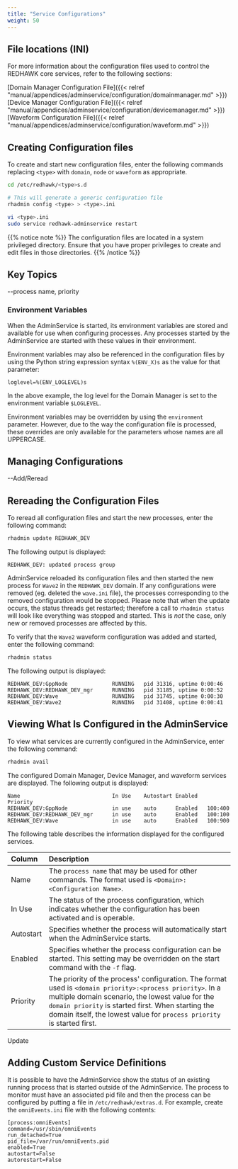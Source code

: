 ```yaml
---
title: "Service Configurations"
weight: 50
---
```


## File locations (INI)

For more information about the configuration files used to control the REDHAWK core services, refer to the following sections:

[Domain Manager Configuration File]({{< relref "manual/appendices/adminservice/configuration/domainmanager.md" >}})  
[Device Manager Configuration File]({{< relref "manual/appendices/adminservice/configuration/devicemanager.md" >}})  
[Waveform Configuration File]({{< relref "manual/appendices/adminservice/configuration/waveform.md" >}})  


## Creating Configuration files

To create and start new configuration files, enter the following commands replacing `<type>` with `domain`, `node` or `waveform` as appropriate.
```sh
cd /etc/redhawk/<type>s.d

# This will generate a generic configuration file
rhadmin config <type> > <type>.ini

vi <type>.ini
sudo service redhawk-adminservice restart
```
{{% notice note %}}
The configuration files are located in a system privileged directory. Ensure that you have proper privileges to create and edit files in those directories.
{{% /notice %}}

## Key Topics

--process name, priority

### Environment Variables

When the AdminService is started, its environment variables are stored and available for use when configuring processes. Any processes started by the AdminService are started with these values in their environment.

Environment variables may also be referenced in the configuration files by using the Python string expression syntax `%(ENV_X)s` as the value for that parameter:
```
loglevel=%(ENV_LOGLEVEL)s
```
In the above example, the log level for the Domain Manager is set to the environment variable `$LOGLEVEL`.

Environment variables may be overridden by using the `environment` parameter. However, due to the way the configuration file is processed, these overrides are only available for the parameters whose names are all UPPERCASE.

## Managing Configurations

--Add/Reread  

## Rereading the Configuration Files
To reread all configuration files and start the new processes, enter the following command:
```sh
rhadmin update REDHAWK_DEV
```

The following output is displayed:
```
REDHAWK_DEV: updated process group
```

AdminService reloaded its configuration files and then started the new process for `Wave2` in the `REDHAWK_DEV` domain. If any configurations were removed (eg. deleted the `wave.ini` file), the processes corresponding to the removed configuration would be stopped. Please note that when the update occurs, the status threads get restarted; therefore a call to `rhadmin status` will look like everything was stopped and started. This is *not* the case, only new or removed processes are affected by this.

To verify that the `Wave2` waveform configuration was added and started, enter the following command:
```sh
rhadmin status
```

The following output is displayed:
```
REDHAWK_DEV:GppNode              RUNNING   pid 31316, uptime 0:00:46
REDHAWK_DEV:REDHAWK_DEV_mgr      RUNNING   pid 31185, uptime 0:00:52
REDHAWK_DEV:Wave                 RUNNING   pid 31745, uptime 0:00:30
REDHAWK_DEV:Wave2                RUNNING   pid 31408, uptime 0:00:41
```



## Viewing What Is Configured in the AdminService
To view what services are currently configured in the AdminService, enter the following command:
```sh
rhadmin avail
```

The configured Domain Manager, Device Manager, and waveform services are displayed. The following output is displayed:
```
Name                             In Use    Autostart Enabled   Priority
REDHAWK_DEV:GppNode              in use    auto      Enabled   100:400
REDHAWK_DEV:REDHAWK_DEV_mgr      in use    auto      Enabled   100:100
REDHAWK_DEV:Wave                 in use    auto      Enabled   100:900
```
The following table describes the information displayed for the configured services.

| Column    | Description  |
| :-------- | :----------- |
| Name      | The `process name` that may be used for other commands. The format used is `<Domain>:<Configuration Name>`. |
| In Use    | The status of the process configuration, which indicates whether the configuration has been activated and is operable. |
| Autostart | Specifies whether the process will automatically start when the AdminService starts. |
| Enabled   | Specifies whether the process configuration can be started. This setting may be overridden on the start command with the `-f` flag. |
| Priority  | The priority of the process' configuration. The format used is `<domain priority>:<process priority>`. In a multiple domain scenario, the lowest value for the `domain priority` is started first.  When starting the domain itself, the lowest value for `process priority` is started first.

Update  

## Adding Custom Service Definitions

It is possible to have the AdminService show the status of an existing running process that is started outside of the AdminService. The process to monitor must have an associated pid file and then the process can be configured by putting a file in `/etc/redhawk/extras.d`. For example, create the `omniEvents.ini` file with the following contents:
```
[process:omniEvents]
command=/usr/sbin/omniEvents
run_detached=True
pid_file=/var/run/omniEvents.pid
enabled=True
autostart=False
autorestart=False
```
